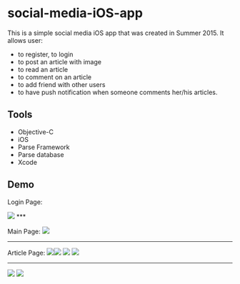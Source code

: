 # social-media-iOS-app #
This is a simple social media iOS app that was created in Summer 2015. It allows user:
* to register, to login
* to post an article with image
* to read an article
* to comment on an article
* to add friend with other users
* to have push notification when someone comments her/his articles.

## Tools ##
* Objective-C
* iOS
* Parse Framework
* Parse database
* Xcode

## Demo ##
Login Page:

<img src=https://github.com/shenghuayou/social-media-iOS-app/blob/master/Demo_Image/1.png />
***

Main Page:
<img src=https://github.com/shenghuayou/social-media-iOS-app/blob/master/Demo_Image/2.png />
***

Article Page:
<img src=https://github.com/shenghuayou/social-media-iOS-app/blob/master/Demo_Image/3.png /><img src=https://github.com/shenghuayou/social-media-iOS-app/blob/master/Demo_Image/4.png />
<img src=https://github.com/shenghuayou/social-media-iOS-app/blob/master/Demo_Image/5.png />
<img src=https://github.com/shenghuayou/social-media-iOS-app/blob/master/Demo_Image/6.png />
***

<img src=https://github.com/shenghuayou/social-media-iOS-app/blob/master/Demo_Image/7.png />
<img src=https://github.com/shenghuayou/social-media-iOS-app/blob/master/Demo_Image/8.jpg />
